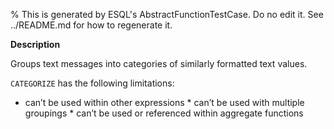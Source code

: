 % This is generated by ESQL's AbstractFunctionTestCase. Do no edit it. See ../README.md for how to regenerate it.

**Description**

Groups text messages into categories of similarly formatted text values.

`CATEGORIZE` has the following limitations:
* can’t be used within other expressions * can’t be used with multiple groupings * can’t be used or referenced within aggregate functions

